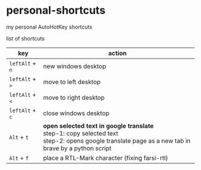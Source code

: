 # personal-shortcuts

my personal AutoHotKey shortcuts


list of shortcuts

| key | action | 
|-|-|
| `leftAlt` + `n` | new windows desktop | 
| `leftAlt` + `>` | move to left desktop | 
| `leftAlt` + `<` | move to right desktop | 
| `leftAlt` + `c` | close windows desktop | 
| `Alt` + `t` | <b>open selected text in google translate</b> <br/>step-1: copy selected text<br/>step-2: opens google translate page as a new tab in brave by a python script|
| `Alt` + `f` | place a RTL-Mark character (fixing farsi-rtl) |



